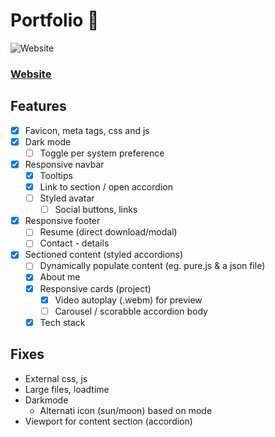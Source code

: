 # Portfolio 📁 

<img alt="Website" src="https://img.shields.io/website?down_message=Down&label=Website&up_message=Up&url=https://blacksmithop.github.io/Portfolio/">

### [Website](https://blacksmithop.github.io/Portfolio/#)
## Features 
- [x] Favicon, meta tags, css and js
- [x] Dark mode
  - [ ] Toggle per system preference
- [x] Responsive navbar
  - [x] Tooltips
  - [x] Link to section / open accordion
  - [ ] Styled avatar
    - [ ] Social buttons, links
- [x] Responsive footer
  - [ ] Resume (direct download/modal)
  - [ ] Contact - details
- [x] Sectioned content (styled accordions)
  - [ ] Dynamically populate content (eg. pure.js & a json file)
  - [x] About me
  - [x] Responsive cards (project)
    - [x] Video autoplay (.webm) for preview
    - [ ] Carousel / scorabble accordion body
  - [x] Tech stack
## Fixes
* External css, js
* Large files, loadtime
* Darkmode
  * Alternati icon (sun/moon) based on mode
* Viewport for content section (accordion)
